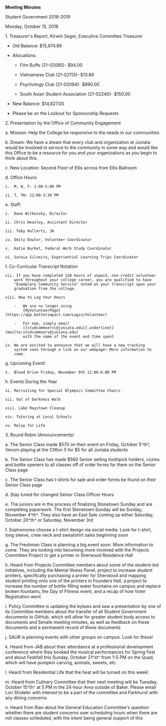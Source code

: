 **Meeting Minutes**

Student Government 2018-2019

Monday, October 15, 2018

1\. Treasurer's Report, Kirwin Seger, Executive Committee Treasurer

-   Old Balance: \$15,974.89

-   Allocations:

    -   Film Buffs (21-02085)- \$94.00

    -   Vietnamese Club (21-02113)- \$13.89

    -   Psychology Club (21-02094)- \$890.00

    -   South Asian Student Association (21-02240)- \$150.00

-   New Balance: \$14,827.00

-   Please be on the Lookout for Sponsorship Requests

2\. Presentation by the Office of Community Engagement

a.  Mission: Help the College be responsive to the needs in our
    communities

b.  Dream: We have a dream that every club and organization at Juniata
    would be involved in service to the community in some way and would
    like this Office to be a resource for you and your organizations as
    you begin to think about this.

c.  New Location: Second Floor of Ellis across from Ellis Ballroom

d.  Office Hours:

    i.  M, W, F: 1:00-5:00 PM

    ii. T, TH: 12:00-3:30 PM

e.  Staff:

    i.  Dave Witkovsky, Director

    ii. Chris Heasley, Assistant Director

    iii. Toby Hollertz, JA

    iv. Emily Dowler, Volunteer Coordinator

    v.  Katie Burket, Federal Work Study Coordinator

    vi. Suraia Silveira, Experiential Learning Trips Coordinator

f.  Co-Curricular Transcript Notation

    vii. If you have completed 120 hours of unpaid, non-credit volunteer
        work throughout your college career, you are qualified to have
        "Exemplary Community Service" noted on your transcript upon your
        graduation from the college.

    viii. How to Log Your Hours

        -   We are no longer using
            [MyVolunteerPage](https://app.betterimpact.com/Login/Volunteer)

        -   For now, simply email
            [[studcommserv\@juniata.edu]{.underline}](mailto:studcommserv@juniata.edu)
            with the name of the event and time spent

    ix. We are excited to announce that we will have a new tracking
        system soon through a link on our webpage! More information to
        come.

g.  Upcoming Event!

    x.  Blood Drive Friday, November 9th 12:00-6:00 PM

h.  Events During the Year

    xi. Recruiting for Special Olympics Committee Chairs

    xii. Out of Darkness Walk

    xiii. Lake Raystown Cleanup

    xiv. Tutoring at Local Schools

    xv. Relay for Life

3\. Round Robin (Announcements)

a.  The Senior Class made \$570 on their event on Friday, October 5^th^,
    Venom playing at the Clifton 5 for \$5 for all Juniata students

b.  The Senior Class has made \$560 Senior selling toothpick holders,
    cozies and bottle openers to all classes off of order forms for them
    on the Senior Class page

c.  The Senior Class has t-shirts for sale and order forms be found on
    their Senior Class page

d.  Stay tuned for changed Senior Class Officer Hours

e.  The juniors are in the process of finalizing Stonetown Sunday and
    are completing paperwork. The first Stonetown Sunday will be Sunday,
    November 4^th^. They also have an East Sale coming up either
    Saturday, October 20^th^ or Saturday, November 3rd

f.  Sophomores choose a t-shirt design via social media. Look for
    t-shirt, long sleeve, crew neck and sweatshirt sales beginning soon

g.  The Freshman Class is planning a big event soon. More information to
    come. They are looking into becoming more involved with the Projects
    Committee Project to get a printer in Sherwood Residence Hall

h.  Heard from Projects Committee members about some of the student-led
    initiatives, including the Mental Illness Panel, project to increase
    student printers, specifically purchasing a printer for Sherwood and
    mapping student printing onto one of the printers in Founders Hall,
    a project to increase the number of bottle-filling water fountains
    on campus and replace broken fountains, the Day of Fitness event,
    and a recap of how Voter Registration went

i.  Policy Committee is updating the bylaws and saw a presentation by
    one of its Committee members about the transfer of all Student
    Government documents to GitHub, which will allow for greater student
    body access to documents and Senate meeting minutes, as well as
    feedback on these documents and a permanent record of these
    documents

j.  SAUR is planning events with other groups on campus. Look for these!

k.  Heard from JAB about their attendance at a professional development
    conference where they booked the musical performances for Spring
    Fest and about Festifall this Sunday, October 21^st^ from 1-5 PM on
    the Quad, which will have pumpkin carving, animals, sweets, etc.

l.  Heard from Residential Life that the heat will be turned on this
    week!

m.  Heard from Culinary Committee that their next meeting will be
    Tuesday, October 15^th^ at 5 PM in the 24-hour Area outside of
    Baker. Please email Lori Shideler with interest to be a part of the
    committee and Parkhurst with any dining concerns

n.  Heard from Rian about the General Education Committee's question
    whether there are student concerns over scheduling hours when there
    are not classes scheduled, with the intent being general support of
    this
